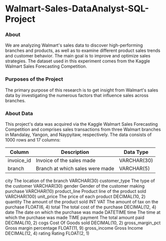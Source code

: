 # Walmart-Sales-DataAnalyst-SQL-Project

### **About**

We are analyzing Walmart's sales data to discover high-performing branches and products, as well as to examine different product sales trends and customer behavior. The main goal is to improve and optimize sales strategies. The dataset used in this experiment comes from the Kaggle Walmart Sales Forecasting Competition.


### **Purposes of the Project**

The primary purpose of this research is to get insight from Walmart's sales data by investigating the numerous factors that influence sales across branches.


### **About Data**

This project's data was acquired via the Kaggle Walmart Sales Forecasting Competition and comprises sales transactions from three Walmart branches in Mandalay, Yangon, and Naypyitaw, respectively. The data consists of 1000 rows and 17 columns:


| Column | Description | Data Type |
| -------|-------------| --------- |
| invoice_id | Invoice of the sales made |	VARCHAR(30) |
|branch|Branch at which sales were made|	VARCHAR(5)|
city	The location of the branch	VARCHAR(30)
customer_type	The type of the customer	VARCHAR(30)
gender	Gender of the customer making purchase	VARCHAR(10)
product_line	Product line of the product sold	VARCHAR(100)
unit_price	The price of each product	DECIMAL(10, 2)
quantity	The amount of the product sold	INT
VAT	The amount of tax on the purchase	FLOAT(6, 4)
total	The total cost of the purchase	DECIMAL(12, 4)
date	The date on which the purchase was made	DATETIME
time	The time at which the purchase was made	TIME
payment	The total amount paid	DECIMAL(10, 2)
cogs	Cost Of Goods sold	DECIMAL(10, 2)
gross_margin_pct	Gross margin percentage	FLOAT(11, 9)
gross_income	Gross Income	DECIMAL(12, 4)
rating	Rating	FLOAT(2, 1)

